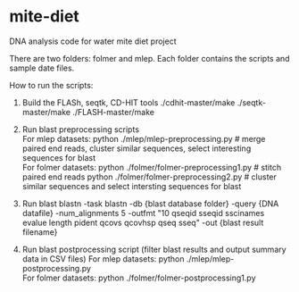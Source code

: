 # mite-diet
DNA analysis code for water mite diet project

There are two folders: folmer and mlep. Each folder contains the scripts and sample date files.

How to run the scripts:
1. Build the FLASh, seqtk, CD-HIT tools
./cdhit-master/make 
./seqtk-master/make
./FLASH-master/make

2. Run blast preprocessing scripts  
For mlep datasets:
python ./mlep/mlep-preprocessing.py # merge paired end reads, cluster similar sequences, select interesting sequences for blast  
For folmer datasets:
python ./folmer/folmer-preprocessing1.py  # stitch paired end reads
python ./folmer/folmer-preprocessing2.py  # cluster similar sequences and select intersting sequences for blast 

3. Run blast 
blastn -task blastn -db {blast database folder} -query {DNA datafile} -num_alignments 5 -outfmt "10 qseqid sseqid sscinames evalue length pident qcovs qcovhsp qseq sseq" -out {blast result filename}

4. Run blast postprocessing script (filter blast results and output summary data in CSV files)
For mlep datasets:
python ./mlep/mlep-postprocessing.py  
For folmer datasets:
python ./folmer/folmer-postprocessing1.py



